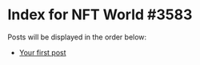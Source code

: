 # Index for NFT World #3583
Posts will be displayed in the order below:

- [Your first post](./001-first.md)

